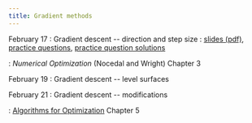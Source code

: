 ```yaml
---
title: Gradient methods
---
```


February 17
: Gradient descent -- direction and step size
  : [slides (pdf)](https://sta379-s25.github.io/slides/lecture_14.pdf), [practice questions](https://sta379-s25.github.io/practice_questions/pq_14.html), [practice question solutions](https://sta379-s25.github.io/practice_questions/pq_14_solutions.html)
  
: *Numerical Optimization* (Nocedal and Wright) Chapter 3
  

February 19
: Gradient descent -- level surfaces

February 21
: Gradient descent -- modifications

: [Algorithms for Optimization](https://algorithmsbook.com/optimization/files/optimization.pdf) Chapter 5